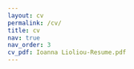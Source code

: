 ```yaml
---
layout: cv
permalink: /cv/
title: cv
nav: true
nav_order: 3
cv_pdf: Ioanna Lioliou-Resume.pdf
---
```

